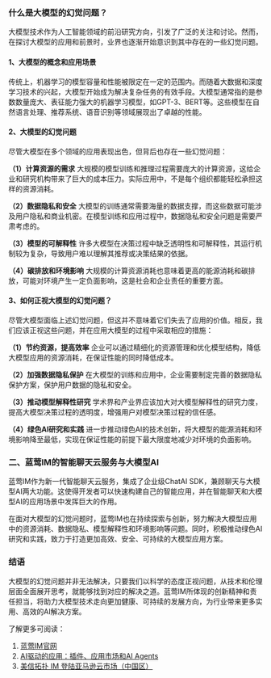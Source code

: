 ### 什么是大模型的幻觉问题？

大模型技术作为人工智能领域的前沿研究方向，引发了广泛的关注和讨论。然而，在探讨大模型的应用和前景时，业界也逐渐开始意识到其中存在的一些幻觉问题。

#### 1、大模型的概念和应用场景
传统上，机器学习的模型容量和性能被限定在一定的范围内。而随着大数据和深度学习技术的兴起，大模型开始成为解决复杂任务的有效手段。大模型通常指的是参数数量庞大、表征能力强大的机器学习模型，如GPT-3、BERT等。这些模型在自然语言处理、推荐系统、语音识别等领域展现出了卓越的性能。

#### 2、大模型的幻觉问题
尽管大模型在多个领域的应用表现出色，但背后也存在一些幻觉问题：

**（1）计算资源的需求**
    大规模的模型训练和推理过程需要庞大的计算资源，这给企业和研究机构带来了巨大的成本压力。实际应用中，不是每个组织都能轻松承担这样的资源消耗。

**（2）数据隐私和安全**
    大模型的训练通常需要海量的数据支撑，而这些数据可能涉及用户隐私和商业机密。在模型训练和应用过程中，数据隐私和安全问题是需要严肃考虑的。

**（3）模型的可解释性**
    许多大模型在决策过程中缺乏透明性和可解释性，其运行机制较为复杂，导致用户难以理解其推荐或决策结果的依据。

**（4）碳排放和环境影响**
    大规模的计算资源消耗也意味着更高的能源消耗和碳排放，可能对环境产生一定负面影响，这是社会和企业责任的重要方面。

#### 3、如何正视大模型的幻觉问题？
尽管大模型面临上述幻觉问题，但这并不意味着它们失去了应用的价值。相反，我们应该正视这些问题，并在应用大模型的过程中采取相应的措施：

**（1）节约资源，提高效率**
    企业可以通过精细化的资源管理和优化模型结构，降低大模型应用的资源消耗，在保证性能的同时降低成本。

**（2）加强数据隐私保护**
    在大模型的训练和应用中，企业需要制定完善的数据隐私保护方案，保护用户数据的隐私和安全。

**（3）推动模型解释性研究**
    学术界和产业界应该加大对大模型解释性的研究力度，提高大模型决策过程的透明度，增强用户对模型决策过程的信任感。

**（4）绿色AI研究和实践**
    进一步推动绿色AI的技术创新，将大模型的能源消耗和环境影响降至最低，实现在保证性能的前提下最大限度地减少对环境的负面影响。

### 二、蓝莺IM的智能聊天云服务与大模型AI
蓝莺IM作为新一代智能聊天云服务，集成了企业级ChatAI SDK，兼顾聊天与大模型AI两大功能。这使得开发者可以快速构建自己的智能应用，并在智能聊天和大模型AI的应用场景中发挥巨大的作用。

在面对大模型的幻觉问题时，蓝莺IM也在持续探索与创新，努力解决大模型应用中的资源消耗、数据隐私、模型解释性和环境影响等问题。同时，积极推动绿色AI研究和实践，致力于打造更加高效、安全、可持续的大模型应用方案。

### 结语
大模型的幻觉问题并非无法解决，只要我们以科学的态度正视问题，从技术和伦理层面全面展开思考，就能够找到对应的解决之道。蓝莺IM所体现的创新精神和责任担当，将助力大模型技术走向更加健康、可持续的发展方向，为行业带来更多实用、高效的AI解决方案。

了解更多可阅读：
1. [蓝莺IM官网](https://www.lanyingim.com)
2. [AI驱动的应用：插件、应用市场和AI Agents](../articles/product-and-technologies/AI-Powered-Applications-Plugins-App-Store-and-AI-Agents.html)
3. [美信拓扑 IM 登陆亚马逊云市场（中国区）](../articles/product-and-technologies/maximtop-im-launched-on-amazon-cloud-market-china.html)
